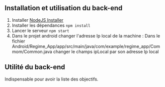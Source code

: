 ## Installation et utilisation du back-end

1) Installer [NodeJS Installer](https://nodejs.org/en/download/)
2) Installer les dépendances `npm install`
3) Lancer le serveur `npm start`
4) Dans le projet android changer l'adresse Ip local de la machine :
    Dans le fichier Android/Regime_App/app/src/main/java/com/example/regime_app/Commom/Common.java changer le champs ipLocal par son adresse Ip local

## Utilité du back-end 

Indispensable pour avoir la liste des objectifs.
